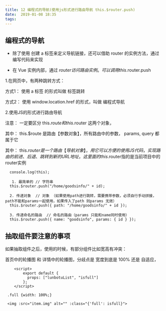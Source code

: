 ```yaml
---
title: 12 编程式的导航(使用js形式进行路由导航 this.$router.push)
date:  2019-01-08 18:35
tags:
---
```


## 编程式的导航

- 除了使用 <router-link> 创建 a 标签来定义导航链接，还可以借助 router 的实例方法，通过编写代码来实现

- 在 Vue 实例内部，通过 $router 访问路由实例。可以调用 this.$router.push

1.在网页中，有两种跳转方式：

   方式1： 使用 a 标签 的形式叫做 标签跳转 

   方式2： 使用 window.location.href 的形式，叫做 编程式导航 

2.使用JS的形式进行路由导航

   注意： 一定要区分 this.$route 和 this.$router 这两个对象，

   其中： this.$route 是路由【参数对象】，所有路由中的参数， params, query 都属于它

   其中： this.$router 是一个路由【导航对象】，用它 可以方便的 使用 JS 代码，实现路由的 前进、后退、 跳转到新的 URL 地址，这里面的this.$router指的是当前项目中的router实例

      console.log(this);

       1. 最简单的 // 字符串
      this.$router.push("/home/goodsinfo/" + id);

      2. 传递对象  // 对象 （如果使用path进行跳转，需要携带参数，必须自行手动拼接，path不能和params一起使用，如果传入了path 则params 无效）
      this.$router.push({ path: "/home/goodsinfo/" + id });

      3. 传递命名的路由  // 命名的路由（params 只能和name同时使用）
      this.$router.push({ name: "goodsinfo", params: { id } });

## 抽取组件要注意的事项

如果抽取组件之后，使用的时候，有部分组件比如宽高有冲突：

首页中的轮播图 和 详情中的轮播图，分歧点是 宽度到底是 100% 还是 自适应，

		<script>
			export default {
			  props: ["lunbotuList", "isfull"]
			};
		</script>
	
	 .full {width: 100%;}

	 <img :src="item.img" alt="" :class="{'full': isfull}">
	
